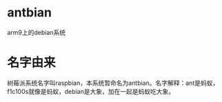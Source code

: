 # antbian
arm9上的debian系统
# 名字由来
树莓派系统名字叫raspbian，本系统暂命名为antbian。名字解释：ant是蚂蚁，f1c100s就像是蚂蚁，debian是大象，加在一起是蚂蚁吃大象。
